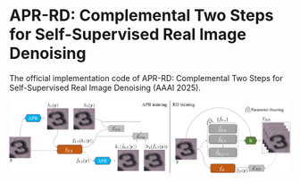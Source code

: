 # APR-RD: Complemental Two Steps for Self-Supervised Real Image Denoising

The official implementation code of APR-RD: Complemental Two Steps for Self-Supervised Real Image Denoising (AAAI 2025).    

<p align="center"><img src="figure/APR_RD_training.png" width="700"></p>
